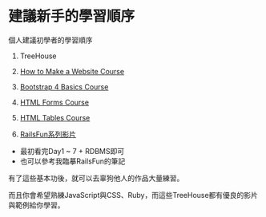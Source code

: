 # 建議新手的學習順序

個人建議初學者的學習順序

1. TreeHouse

  1. [How to Make a Website Course](https://teamtreehouse.com/library/how-to-make-a-website)

  2. [Bootstrap 4 Basics Course](https://teamtreehouse.com/library/bootstrap-4-basics)

  3. [HTML Forms Course](https://teamtreehouse.com/library/html-forms)

  4. [HTML Tables Course](https://teamtreehouse.com/library/html-tables)

2. [RailsFun系列影片](https://www.youtube.com/watch?v=6XUnYRB0Zpo&list=PLJ6M-k9dQEQ3VsyOZQwjZ5GdjaLJH3eB_)
  + 最初看完Day1 ~ 7 + RDBMS即可
  + 也可以參考我臨摹RailsFun的筆記

有了這些基本功後，就可以去辜狗他人的作品大量練習。

而且你會希望熟練JavaScript與CSS、Ruby，而這些TreeHouse都有優良的影片與範例給你學習。
